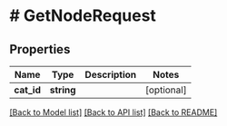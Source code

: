 # # GetNodeRequest

## Properties

Name | Type | Description | Notes
------------ | ------------- | ------------- | -------------
**cat_id** | **string** |  | [optional]

[[Back to Model list]](../../README.md#models) [[Back to API list]](../../README.md#endpoints) [[Back to README]](../../README.md)
